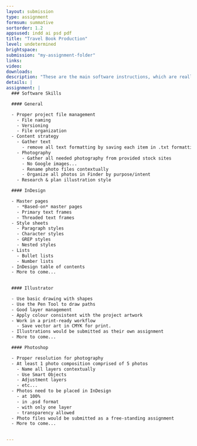 ```yaml
---
layout: submission
type: assignment
formsum: summative
sortorder: 1.2
appsused: indd ai psd pdf
title: "Travel Book Production"
level: undetermined
brightspace: 
submission: "my-assignment-folder"
links:
video: 
downloads: 
description: "These are the main software instructions, which are really the bulk of the assessed skills."
details: |
assignment: |
  ### Software Skills

  #### General

  - Proper project file management
    - File naming
    - Versioning
    - File organization
  - Content strategy
    - Gather text
      - remove all text formatting by saving each item in .txt formatting
    - Photography
      - Gather all needed photography from provided stock sites
      - No Google images...
      - Rename photo files contextually
      - Organize all photos in Finder by purpose/intent
    - Research & plan illustration style

  #### InDesign

  - Master pages
    - *Based-on* master pages
    - Primary text frames
    - Threaded text frames
  - Style sheets
    - Paragraph styles
    - Character styles
    - GREP styles
    - Nested styles
  - Lists
    - Bullet lists
    - Number lists
  - InDesign table of contents
  - More to come...
    

  #### Illustrator

  - Use basic drawing with shapes
  - Use the Pen Tool to draw paths
  - Good layer management
  - Apply colour consistent with the project artwork
  - Work in a print-ready workflow
    - Save vector art in CMYK for print.
  - Illustrations would be submitted as their own assignment
  - More to come...

  #### Photoshop

  - Proper resolution for photography
  - At least 1 photo composition comprised of 5 photos
    - Name all layers contextually
    - Use Smart Objects
    - Adjustment layers
    - etc...
  - Photos need to be placed in InDesign
    - at 100%
    - in .psd format
    - with only one layer
    - transparency allowed
  - Photo files would be submitted as a free-standing assignment
  - More to come...

  
---
```

